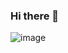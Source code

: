 ### Hi there 👋

![image](https://github.com/Darkuglyfate/Darkuglyfate/assets/159852499/8a39a428-4f91-4ab3-81f9-0431a6656d01)

